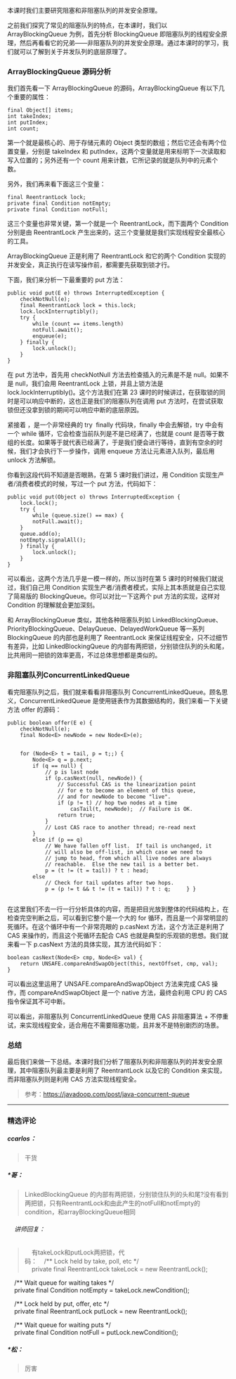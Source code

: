 <p data-nodeid="9471" class="">本课时我们主要研究阻塞和非阻塞队列的并发安全原理。</p>
<p data-nodeid="9472">之前我们探究了常见的阻塞队列的特点，在本课时，我们以 ArrayBlockingQueue 为例，首先分析 BlockingQueue 即阻塞队列的线程安全原理，然后再看看它的兄弟——非阻塞队列的并发安全原理。通过本课时的学习，我们就可以了解到关于并发队列的底层原理了。</p>
<h3 data-nodeid="9473">ArrayBlockingQueue 源码分析</h3>
<p data-nodeid="9474">我们首先看一下 ArrayBlockingQueue 的源码，ArrayBlockingQueue 有以下几个重要的属性：</p>
<pre class="lang-java" data-nodeid="10392"><code data-language="java"><span class="hljs-keyword">final</span> Object[] items;
<span class="hljs-keyword">int</span> takeIndex;
<span class="hljs-keyword">int</span> putIndex;
<span class="hljs-keyword">int</span> count;
</code></pre>










<p data-nodeid="9476">第一个就是最核心的、用于存储元素的 Object 类型的数组；然后它还会有两个位置变量，分别是 takeIndex 和 putIndex，这两个变量就是用来标明下一次读取和写入位置的；另外还有一个 count 用来计数，它所记录的就是队列中的元素个数。</p>
<p data-nodeid="9477">另外，我们再来看下面这三个变量：</p>
<pre class="lang-java" data-nodeid="10683"><code data-language="java"><span class="hljs-keyword">final</span> ReentrantLock lock;
<span class="hljs-keyword">private</span> <span class="hljs-keyword">final</span> Condition notEmpty;
<span class="hljs-keyword">private</span> <span class="hljs-keyword">final</span> Condition notFull;
</code></pre>



<p data-nodeid="9479">这三个变量也非常关键，第一个就是一个 ReentrantLock，而下面两个 Condition 分别是由 ReentrantLock 产生出来的，这三个变量就是我们实现线程安全最核心的工具。</p>
<p data-nodeid="11172" class="">ArrayBlockingQueue 正是利用了 ReentrantLock 和它的两个 Condition 实现的并发安全，真正执行在读写操作前，都需要先获取到锁才行。</p>





<p data-nodeid="9481">下面，我们来分析一下最重要的 put 方法：</p>
<pre class="lang-java" data-nodeid="9482"><code data-language="java"><span class="hljs-function"><span class="hljs-keyword">public</span>&nbsp;<span class="hljs-keyword">void</span>&nbsp;<span class="hljs-title">put</span><span class="hljs-params">(E&nbsp;e)</span>&nbsp;<span class="hljs-keyword">throws</span>&nbsp;InterruptedException&nbsp;</span>{
&nbsp;&nbsp;&nbsp;&nbsp;checkNotNull(e);
&nbsp;&nbsp;&nbsp;&nbsp;<span class="hljs-keyword">final</span>&nbsp;ReentrantLock&nbsp;lock&nbsp;=&nbsp;<span class="hljs-keyword">this</span>.lock;
&nbsp;&nbsp;&nbsp;&nbsp;lock.lockInterruptibly();
&nbsp;&nbsp;&nbsp;&nbsp;<span class="hljs-keyword">try</span>&nbsp;{
&nbsp;&nbsp;&nbsp;&nbsp;&nbsp;&nbsp;&nbsp;&nbsp;<span class="hljs-keyword">while</span>&nbsp;(count&nbsp;==&nbsp;items.length)
&nbsp;&nbsp;&nbsp;&nbsp;&nbsp;&nbsp;&nbsp;&nbsp;notFull.await();
&nbsp;&nbsp;&nbsp;&nbsp;&nbsp;&nbsp;&nbsp;&nbsp;enqueue(e);
&nbsp;&nbsp;&nbsp;&nbsp;}&nbsp;<span class="hljs-keyword">finally</span>&nbsp;{
&nbsp;&nbsp;&nbsp;&nbsp;&nbsp;&nbsp;&nbsp;&nbsp;lock.unlock();
&nbsp;&nbsp;&nbsp;&nbsp;}
}
</code></pre>
<p data-nodeid="9483">在 put 方法中，首先用 checkNotNull 方法去检查插入的元素是不是 null。如果不是 null，我们会用 ReentrantLock 上锁，并且上锁方法是 lock.lockInterruptibly()。这个方法我们在第 23 课时的时候讲过，在获取锁的同时是可以响应中断的，这也正是我们的阻塞队列在调用 put 方法时，在尝试获取锁但还没拿到锁的期间可以响应中断的底层原因。</p>
<p data-nodeid="9484">紧接着 ，是一个非常经典的 try &nbsp;finally 代码块，finally 中会去解锁，try 中会有一个 while 循环，它会检查当前队列是不是已经满了，也就是 count 是否等于数组的长度。如果等于就代表已经满了，于是我们便会进行等待，直到有空余的时候，我们才会执行下一步操作，调用 enqueue 方法让元素进入队列，最后用 unlock 方法解锁。</p>
<p data-nodeid="9485">你看到这段代码不知道是否眼熟，在第 5 课时我们讲过，用 Condition 实现生产者/消费者模式的时候，写过一个 put 方法，代码如下：</p>
<pre class="lang-java" data-nodeid="9486"><code data-language="java"><span class="hljs-function"><span class="hljs-keyword">public</span>&nbsp;<span class="hljs-keyword">void</span>&nbsp;<span class="hljs-title">put</span><span class="hljs-params">(Object&nbsp;o)</span>&nbsp;<span class="hljs-keyword">throws</span>&nbsp;InterruptedException&nbsp;</span>{
&nbsp;&nbsp;&nbsp;&nbsp;lock.lock();
&nbsp;&nbsp;&nbsp;&nbsp;<span class="hljs-keyword">try</span>&nbsp;{
&nbsp;&nbsp;&nbsp;&nbsp;&nbsp;&nbsp;&nbsp;&nbsp;<span class="hljs-keyword">while</span>&nbsp;(queue.size()&nbsp;==&nbsp;max)&nbsp;{
&nbsp;&nbsp;&nbsp;&nbsp;&nbsp;&nbsp;&nbsp;&nbsp;notFull.await();
&nbsp;&nbsp;&nbsp;&nbsp;}
&nbsp;&nbsp;&nbsp;&nbsp;queue.add(o);
&nbsp;&nbsp;&nbsp;&nbsp;notEmpty.signalAll();
&nbsp;&nbsp;&nbsp;&nbsp;}&nbsp;<span class="hljs-keyword">finally</span>&nbsp;{
&nbsp;&nbsp;&nbsp;&nbsp;&nbsp;&nbsp;&nbsp;&nbsp;lock.unlock();
&nbsp;&nbsp;&nbsp;&nbsp;}
}
</code></pre>
<p data-nodeid="9487">可以看出，这两个方法几乎是一模一样的，所以当时在第 5 课时的时候我们就说过，我们自己用 Condition 实现生产者/消费者模式，实际上其本质就是自己实现了简易版的 BlockingQueue。你可以对比一下这两个 put 方法的实现，这样对 Condition 的理解就会更加深刻。</p>
<p data-nodeid="9488">和 ArrayBlockingQueue 类似，其他各种阻塞队列如 LinkedBlockingQueue、PriorityBlockingQueue、DelayQueue、DelayedWorkQueue 等一系列 BlockingQueue 的内部也是利用了 ReentrantLock 来保证线程安全，只不过细节有差异，比如 LinkedBlockingQueue 的内部有两把锁，分别锁住队列的头和尾，比共用同一把锁的效率更高，不过总体思想都是类似的。</p>
<h3 data-nodeid="9489">非阻塞队列ConcurrentLinkedQueue</h3>
<p data-nodeid="9490">看完阻塞队列之后，我们就来看看非阻塞队列 ConcurrentLinkedQueue。顾名思义，ConcurrentLinkedQueue 是使用链表作为其数据结构的，我们来看一下关键方法 offer 的源码：</p>
<pre class="lang-java" data-nodeid="9491"><code data-language="java"><span class="hljs-function"><span class="hljs-keyword">public</span>&nbsp;<span class="hljs-keyword">boolean</span>&nbsp;<span class="hljs-title">offer</span><span class="hljs-params">(E&nbsp;e)</span>&nbsp;</span>{
&nbsp;&nbsp;&nbsp;&nbsp;checkNotNull(e);
&nbsp;&nbsp;&nbsp;&nbsp;<span class="hljs-keyword">final</span>&nbsp;Node&lt;E&gt;&nbsp;newNode&nbsp;=&nbsp;<span class="hljs-keyword">new</span>&nbsp;Node&lt;E&gt;(e);

&nbsp;&nbsp;&nbsp;&nbsp;<span class="hljs-keyword">for</span>&nbsp;(Node&lt;E&gt;&nbsp;t&nbsp;=&nbsp;tail,&nbsp;p&nbsp;=&nbsp;t;;)&nbsp;{
&nbsp;&nbsp;&nbsp;&nbsp;&nbsp;&nbsp;&nbsp;&nbsp;Node&lt;E&gt;&nbsp;q&nbsp;=&nbsp;p.next;
&nbsp;&nbsp;&nbsp;&nbsp;&nbsp;&nbsp;&nbsp;&nbsp;<span class="hljs-keyword">if</span>&nbsp;(q&nbsp;==&nbsp;<span class="hljs-keyword">null</span>)&nbsp;{
&nbsp;&nbsp;&nbsp;&nbsp;&nbsp;&nbsp;&nbsp;&nbsp;&nbsp;&nbsp;&nbsp;&nbsp;<span class="hljs-comment">//&nbsp;p&nbsp;is&nbsp;last&nbsp;node</span>
&nbsp;&nbsp;&nbsp;&nbsp;&nbsp;&nbsp;&nbsp;&nbsp;&nbsp;&nbsp;&nbsp;&nbsp;<span class="hljs-keyword">if</span>&nbsp;(p.casNext(<span class="hljs-keyword">null</span>,&nbsp;newNode))&nbsp;{
&nbsp;&nbsp;&nbsp;&nbsp;&nbsp;&nbsp;&nbsp;&nbsp;&nbsp;&nbsp;&nbsp;&nbsp;&nbsp;&nbsp;&nbsp;&nbsp;<span class="hljs-comment">//&nbsp;Successful&nbsp;CAS&nbsp;is&nbsp;the&nbsp;linearization&nbsp;point</span>
&nbsp;&nbsp;&nbsp;&nbsp;&nbsp;&nbsp;&nbsp;&nbsp;&nbsp;&nbsp;&nbsp;&nbsp;&nbsp;&nbsp;&nbsp;&nbsp;<span class="hljs-comment">//&nbsp;for&nbsp;e&nbsp;to&nbsp;become&nbsp;an&nbsp;element&nbsp;of&nbsp;this&nbsp;queue,</span>
&nbsp;&nbsp;&nbsp;&nbsp;&nbsp;&nbsp;&nbsp;&nbsp;&nbsp;&nbsp;&nbsp;&nbsp;&nbsp;&nbsp;&nbsp;&nbsp;<span class="hljs-comment">//&nbsp;and&nbsp;for&nbsp;newNode&nbsp;to&nbsp;become&nbsp;"live".</span>
&nbsp;&nbsp;&nbsp;&nbsp;&nbsp;&nbsp;&nbsp;&nbsp;&nbsp;&nbsp;&nbsp;&nbsp;&nbsp;&nbsp;&nbsp;&nbsp;<span class="hljs-keyword">if</span>&nbsp;(p&nbsp;!=&nbsp;t)&nbsp;<span class="hljs-comment">//&nbsp;hop&nbsp;two&nbsp;nodes&nbsp;at&nbsp;a&nbsp;time</span>
&nbsp;&nbsp;&nbsp;&nbsp;&nbsp;&nbsp;&nbsp;&nbsp;&nbsp;&nbsp;&nbsp;&nbsp;&nbsp;&nbsp;&nbsp;&nbsp;&nbsp;&nbsp;&nbsp;&nbsp;casTail(t,&nbsp;newNode);&nbsp;&nbsp;<span class="hljs-comment">//&nbsp;Failure&nbsp;is&nbsp;OK.</span>
&nbsp;&nbsp;&nbsp;&nbsp;&nbsp;&nbsp;&nbsp;&nbsp;&nbsp;&nbsp;&nbsp;&nbsp;&nbsp;&nbsp;&nbsp;&nbsp;<span class="hljs-keyword">return</span>&nbsp;<span class="hljs-keyword">true</span>;
&nbsp;&nbsp;&nbsp;&nbsp;&nbsp;&nbsp;&nbsp;&nbsp;&nbsp;&nbsp;&nbsp;&nbsp;}
&nbsp;&nbsp;&nbsp;&nbsp;&nbsp;&nbsp;&nbsp;&nbsp;&nbsp;&nbsp;&nbsp;&nbsp;<span class="hljs-comment">//&nbsp;Lost&nbsp;CAS&nbsp;race&nbsp;to&nbsp;another&nbsp;thread;&nbsp;re-read&nbsp;next</span>
&nbsp;&nbsp;&nbsp;&nbsp;&nbsp;&nbsp;&nbsp;&nbsp;}
&nbsp;&nbsp;&nbsp;&nbsp;&nbsp;&nbsp;&nbsp;&nbsp;<span class="hljs-keyword">else</span>&nbsp;<span class="hljs-keyword">if</span>&nbsp;(p&nbsp;==&nbsp;q)
&nbsp;&nbsp;&nbsp;&nbsp;&nbsp;&nbsp;&nbsp;&nbsp;&nbsp;&nbsp;&nbsp;&nbsp;<span class="hljs-comment">//&nbsp;We&nbsp;have&nbsp;fallen&nbsp;off&nbsp;list.&nbsp;&nbsp;If&nbsp;tail&nbsp;is&nbsp;unchanged,&nbsp;it</span>
&nbsp;&nbsp;&nbsp;&nbsp;&nbsp;&nbsp;&nbsp;&nbsp;&nbsp;&nbsp;&nbsp;&nbsp;<span class="hljs-comment">//&nbsp;will&nbsp;also&nbsp;be&nbsp;off-list,&nbsp;in&nbsp;which&nbsp;case&nbsp;we&nbsp;need&nbsp;to</span>
&nbsp;&nbsp;&nbsp;&nbsp;&nbsp;&nbsp;&nbsp;&nbsp;&nbsp;&nbsp;&nbsp;&nbsp;<span class="hljs-comment">//&nbsp;jump&nbsp;to&nbsp;head,&nbsp;from&nbsp;which&nbsp;all&nbsp;live&nbsp;nodes&nbsp;are&nbsp;always</span>
&nbsp;&nbsp;&nbsp;&nbsp;&nbsp;&nbsp;&nbsp;&nbsp;&nbsp;&nbsp;&nbsp;&nbsp;<span class="hljs-comment">//&nbsp;reachable.&nbsp;&nbsp;Else&nbsp;the&nbsp;new&nbsp;tail&nbsp;is&nbsp;a&nbsp;better&nbsp;bet.</span>
&nbsp;&nbsp;&nbsp;&nbsp;&nbsp;&nbsp;&nbsp;&nbsp;&nbsp;&nbsp;&nbsp;&nbsp;p&nbsp;=&nbsp;(t&nbsp;!=&nbsp;(t&nbsp;=&nbsp;tail))&nbsp;?&nbsp;t&nbsp;:&nbsp;head;
&nbsp;&nbsp;&nbsp;&nbsp;&nbsp;&nbsp;&nbsp;&nbsp;<span class="hljs-keyword">else</span>
&nbsp;&nbsp;&nbsp;&nbsp;&nbsp;&nbsp;&nbsp;&nbsp;&nbsp;&nbsp;&nbsp;&nbsp;<span class="hljs-comment">//&nbsp;Check&nbsp;for&nbsp;tail&nbsp;updates&nbsp;after&nbsp;two&nbsp;hops.</span>
&nbsp;&nbsp;&nbsp;&nbsp;&nbsp;&nbsp;&nbsp;&nbsp;&nbsp;&nbsp;&nbsp;&nbsp;p&nbsp;=&nbsp;(p&nbsp;!=&nbsp;t&nbsp;&amp;&amp;&nbsp;t&nbsp;!=&nbsp;(t&nbsp;=&nbsp;tail))&nbsp;?&nbsp;t&nbsp;:&nbsp;q;
&nbsp;&nbsp;&nbsp;&nbsp;}
}
</code></pre>
<p data-nodeid="9492">在这里我们不去一行一行分析具体的内容，而是把目光放到整体的代码结构上，在检查完空判断之后，可以看到它整个是一个大的 for 循环，而且是一个非常明显的死循环。在这个循环中有一个非常亮眼的 p.casNext 方法，这个方法正是利用了 CAS 来操作的，而且这个死循环去配合 CAS 也就是典型的乐观锁的思想。我们就来看一下 p.casNext 方法的具体实现，其方法代码如下：</p>
<pre class="lang-java" data-nodeid="9493"><code data-language="java"><span class="hljs-function"><span class="hljs-keyword">boolean</span>&nbsp;<span class="hljs-title">casNext</span><span class="hljs-params">(Node&lt;E&gt;&nbsp;cmp,&nbsp;Node&lt;E&gt;&nbsp;val)</span>&nbsp;</span>{
&nbsp;&nbsp;&nbsp;&nbsp;<span class="hljs-keyword">return</span>&nbsp;UNSAFE.compareAndSwapObject(<span class="hljs-keyword">this</span>,&nbsp;nextOffset,&nbsp;cmp,&nbsp;val);
}
</code></pre>
<p data-nodeid="9494">可以看出这里运用了 UNSAFE.compareAndSwapObject 方法来完成 CAS 操作，而 compareAndSwapObject 是一个 native 方法，最终会利用 CPU 的 CAS 指令保证其不可中断。</p>
<p data-nodeid="9495">可以看出，非阻塞队列 ConcurrentLinkedQueue 使用 CAS 非阻塞算法 + 不停重试，来实现线程安全，适合用在不需要阻塞功能，且并发不是特别剧烈的场景。</p>
<h3 data-nodeid="9496">总结</h3>
<p data-nodeid="11370" class="te-preview-highlight">最后我们来做一下总结。本课时我们分析了阻塞队列和非阻塞队列的并发安全原理，其中阻塞队列最主要是利用了 ReentrantLock 以及它的 Condition 来实现，而非阻塞队列则是利用 CAS 方法实现线程安全。</p>
<blockquote data-nodeid="11585">
<p data-nodeid="11586" class="">参考：<a href="https://javadoop.com/post/java-concurrent-queue" data-nodeid="11590">https://javadoop.com/post/java-concurrent-queue</a></p>
</blockquote>

---

### 精选评论

##### ccarlos：
> 干货

##### *哥：
> LinkedBlockingQueue 的内部有两把锁，分别锁住队列的头和尾?没有看到两把锁，只有ReentrantLock和由此产生的notFull和notEmpty的condition，和arrayBlockingQueue相同

 ###### &nbsp;&nbsp;&nbsp; 讲师回复：
> &nbsp;&nbsp;&nbsp; 有takeLock和putLock两把锁，代码：    /** Lock held by take, poll, etc */
    private final ReentrantLock takeLock = new ReentrantLock();

    /** Wait queue for waiting takes */
    private final Condition notEmpty = takeLock.newCondition();

    /** Lock held by put, offer, etc */
    private final ReentrantLock putLock = new ReentrantLock();

    /** Wait queue for waiting puts */
    private final Condition notFull = putLock.newCondition();

##### *松：
> 厉害


